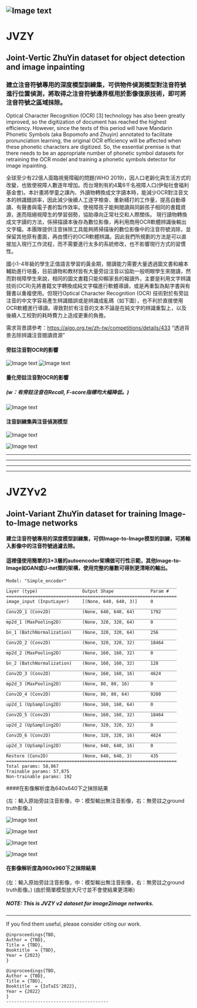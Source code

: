 
![Image text](https://github.com/vscv/JVZY/blob/main/samples/ZhuYin_64-128_ckpt_evl_results_convert_2k_0.65.gif)
---------------------------------------


# JVZY
## Joint-Vertic ZhuYin dataset for object detection and image inpainting

### 建立注音符號專用的深度模型訓練集，可供物件偵測模型對注音符號進行位置偵測，將取得之注音符號邊界框用於影像復原技術，即可將注音符號之區域抹除。

Optical Character Recognition (OCR) [3] technology has also been greatly improved, so the digitization of document has reached the highest efficiency. However, since the texts of this period will have Mandarin Phonetic Symbols (aka Bopomofo and Zhuyin) annotated to facilitate pronunciation learning, the original OCR efficiency will be affected when these phonetic characters are digitized. So,  the essential premise is that there needs to be an appropriate number of phonetic symbol datasets for retraining the OCR model and training a phonetic symbols detector for image inpainting.

全球至少有22億人面臨視覺障礙的問題(WHO 2019)，因人口老齡化與生活方式的改變，也致使視障人數逐年增加。而台灣則有約4萬6千名視障人口(伊甸社會福利基金會)。本計畫將學童之課內、外讀物轉換成文字讀本時，能減少OCR對注音文本的辨識錯誤率，因此減少後續人工逐字檢查、重新繕打的工作量，提高自動導讀、有聲書與電子書的製作效率。使視障孩子能夠閱讀與同齡孩子相同的書籍資源，進而阻絕視障生的學習弱勢，協助導向正常社交和人際關係。
現行讀物轉換成文字讀的方法，係掃描讀本後存為數位影像，再利用商用OCR軟體辨識後輸出文字檔。本團隊提供注音抹除工具能夠將掃描後的數位影像中的注音符號消除，並保留其他原有畫面，再由慣行的OCR軟體辨識。因此我們所規劃的方法是可以直接加入現行工作流程，而不需要進行太多的系統修改，也不影響現行方式的習慣性。

國小1-4年級的學生正值語言學習的黃金期，閱讀能力需要大量透過圖文書和繪本輔助進行培養，目前讀物和教材皆有大量旁註注音以協助一般明眼學生來閱讀，然而對視障學生來說，相同的圖文書籍只能仰賴家長的報讀外，主要是利用文字辨識技術(OCR)先將書籍文字轉換成純文字檔進行軟體導讀，或是再重製為點字書與有聲書以重複使用。但現行Optical Character Recognition (OCR) 技術對於有旁註注音的中文字容易產生辨識錯誤或是辨識成亂碼（如下圖），也不利於直接使用OCR軟體進行導讀。導致對於有注音的文本不論是在純文字的辨識重製上，以及後續人工校對的耗時費力上造成更重的負擔。

需求背景請參考：https://aigo.org.tw/zh-tw/competitions/details/433 “透過背景去除辨識注音閱讀資源”

#### 旁註注音對OCR的影響
![Image text](https://github.com/vscv/JVZY/blob/main/samples/v1_1_issue.jpg)
![Image text](https://github.com/vscv/JVZY/blob/main/samples/v1_2_issue.jpg)

#### 量化旁註注音對OCR的影響
##### (w：有旁註注音在Recall, F-score指標均大幅降低。)

![Image text](https://github.com/vscv/JVZY/blob/main/samples/fig6.jpg)

#### 注音訓練集與注音偵測模型 
![Image text](https://github.com/vscv/JVZY/blob/main/samples/v1_3_workflow.jpg)

![Image text](https://github.com/vscv/JVZY/blob/main/samples/v1_4_zy_detection.jpg)
  
  
  
---------------------------------------
---------------------------------------

---------------------------------------
---------------------------------------

# JVZYv2
## Joint-Variant ZhuYin dataset for training Image-to-Image networks

#### 建立注音符號專用的深度模型訓練集，可供Image-to-Image模型的訓練，可將輸入影像中的注音符號過濾去除。


#### 這裡僅使用簡單的3+3層的autoencoder架構做可行性示範，其他Image-to-Image如GAN或U-net類的架構，使用完整的層數可得到更清晰的輸出。

```
Model: "Simple_encoder"
_________________________________________________________________
Layer (type)                 Output Shape              Param #   
=================================================================
image_input (InputLayer)     [(None, 640, 640, 3)]     0         
_________________________________________________________________
Conv2D_1 (Conv2D)            (None, 640, 640, 64)      1792      
_________________________________________________________________
mp2d_1 (MaxPooling2D)        (None, 320, 320, 64)      0         
_________________________________________________________________
bn_1 (BatchNormalization)    (None, 320, 320, 64)      256       
_________________________________________________________________
Conv2D_2 (Conv2D)            (None, 320, 320, 32)      18464     
_________________________________________________________________
mp2d_2 (MaxPooling2D)        (None, 160, 160, 32)      0         
_________________________________________________________________
bn_2 (BatchNormalization)    (None, 160, 160, 32)      128       
_________________________________________________________________
Conv2D_3 (Conv2D)            (None, 160, 160, 16)      4624      
_________________________________________________________________
mp2d_3 (MaxPooling2D)        (None, 80, 80, 16)        0         
_________________________________________________________________
Conv2D_4 (Conv2D)            (None, 80, 80, 64)        9280      
_________________________________________________________________
up2d_1 (UpSampling2D)        (None, 160, 160, 64)      0         
_________________________________________________________________
Conv2D_5 (Conv2D)            (None, 160, 160, 32)      18464     
_________________________________________________________________
up2d_2 (UpSampling2D)        (None, 320, 320, 32)      0         
_________________________________________________________________
Conv2D_6 (Conv2D)            (None, 320, 320, 16)      4624      
_________________________________________________________________
up2d_3 (UpSampling2D)        (None, 640, 640, 16)      0         
_________________________________________________________________
Restore (Conv2D)             (None, 640, 640, 3)       435       
=================================================================
Total params: 58,067
Trainable params: 57,875
Non-trainable params: 192
```

####在影像解析度為640x640下之抹除結果

(左：輸入原始旁註注音影像，中：模型輸出無注音影像，右：無旁註之ground truth影像。)

![Image text](https://github.com/vscv/JVZY/blob/main/samples/zhuyin_result_evl_hyperp_64to128x2_640_32_[1].jpg)

![Image text](https://github.com/vscv/JVZY/blob/main/samples/zhuyin_result_evl_hyperp_64to128x2_640_32_[19].jpg)

![Image text](https://github.com/vscv/JVZY/blob/main/samples/zhuyin_result_evl_hyperp_64to128x2_640_32_[25].jpg)

![Image text](https://github.com/vscv/JVZY/blob/main/samples/zhuyin_result_evl_hyperp_64to128x2_640_32_[29].jpg)



#### 在影像解析度為960x960下之抹除結果
(左：輸入原始旁註注音影像，中：模型輸出無注音影像，右：無旁註之ground truth影像。)
(由於簡單模型放大尺寸並不會使結果更清晰)


##### NOTE: This is JVZY v2 dataset for image2image networks.

---------------------------------------

If you find them useful, please consider citing our work. 
```
@inproceedings{TBD,
Author = {TBD},
Title = {TBD},
Booktitle  = {TBD},
Year = {2023}
}
```

```
@inproceedings{TBD,
Author = {TBD},
Title = {TBD},
Booktitle  = {IoTaIS'2022},
Year = {2022}
}
---------------------------------------
